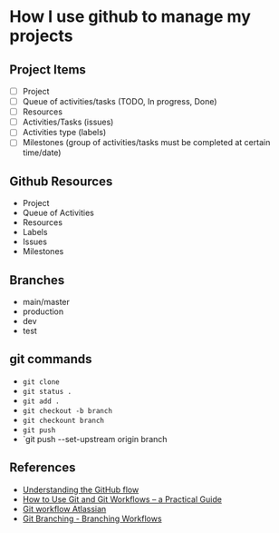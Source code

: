 # How I use github to manage my projects

## Project Items
- [ ] Project
- [ ] Queue of activities/tasks (TODO, In progress, Done)
- [ ] Resources
- [ ] Activities/Tasks (issues)
- [ ] Activities type (labels)
- [ ] Milestones (group of activities/tasks must be completed at certain time/date)

## Github Resources
- Project
- Queue of Activities
- Resources
- Labels
- Issues
- Milestones

## Branches
- main/master
- production
- dev
- test

## git commands
- `git clone`
- `git status .`
- `git add .`
- `git checkout -b branch`
- `git checkount branch`
- `git push`
- `git push --set-upstream origin branch

## References
- [Understanding the GitHub flow](https://guides.github.com/introduction/flow/)
- [How to Use Git and Git Workflows – a Practical Guide](https://www.freecodecamp.org/news/practical-git-and-git-workflows/)
- [Git workflow Atlassian](https://www.atlassian.com/git/tutorials/comparing-workflows)
- [Git Branching - Branching Workflows](https://git-scm.com/book/en/v2/Git-Branching-Branching-Workflows)
